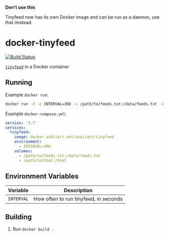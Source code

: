 **Don't use this**

Tinyfeed now has its own Docker image and can be run as a daemon, use that imstead.

# docker-tinyfeed

[![Build Status](https://drone.askiiart.net/api/badges/askiiart/docker-tinyfeed/status.svg?ref=refs/heads/main)](https://drone.askiiart.net/askiiart/docker-tinyfeed)

[`tinyfeed`](https://github.com/TheBigRoomXXL/tinyfeed) in a Docker container

## Running

Example `docker run`:

```bash
docker run -d -e INTERVAL=300 -v /path/to/feeds.txt:/data/feeds.txt -v /path/to/html:/html docker.askiiart.net/askiiart/tinyfeed
```

Example `docker-compose.yml`:

```yaml
version: '3.7'
services:
  tinyfeed:
    image: docker.askiiart.net/askiiart/tinyfeed
    environment:
      - INTERVAL=300
    volumes:
      - /path/to/feeds.txt:/data/feeds.txt
      - /path/to/html:/html
```

## Environment Variables

| Variable   | Description                           |
| ---------- | ------------------------------------- |
| `INTERVAL` | How often to run tinyfeed, in seconds |

## Building

1. Run `docker build .`
